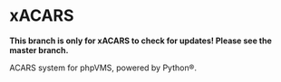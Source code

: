 # xACARS
**This branch is only for xACARS to check for updates! Please see the master branch.**

ACARS system for phpVMS, powered by Python®.
